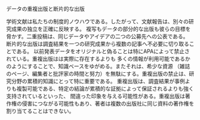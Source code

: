 ﻿データの重複出版と断片的な出版

学術文献は私たちの制度的ノウハウである。したがって、文献報告は、別々の研究成果の独立を正確に反映する。
複写もデータの部分的な出版も彼らの目標を脅かす。二重投稿は、同じデータやアイデアの二つの公募先への公表である。
断片的な出版は調査結果を一つの研究成果から複数の記事へ不必要に切り取ることである。
以前発表データをオリジナルと偽ることは特にAPAによって禁止されている。重複出版はは実際に存在するよりも
多くの情報が利用可能であるかのようにすることで、知識ベースをゆがめる。またそれは、希少な資源
（雑誌のページ、編集者と批評家の時間と努力）を無駄にする。重複出版の禁止は、研究分野の累積的知識にとって特に重要である。
重複出版は、調査結果が事例よりも複製可能である、特定の結論が累積的な証拠によって保証されるよりも強く支持されているといった、
間違った印象を与える可能性がある。重複出版は著作権の侵害につながる可能性もあり、著者は複数の出版社に同じ資料の著作権を割り当てることはできない。
